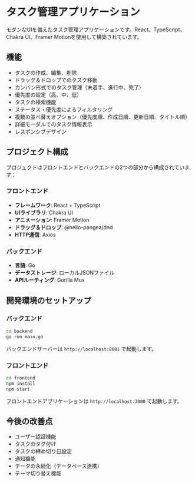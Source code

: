 # タスク管理アプリケーション

モダンなUIを備えたタスク管理アプリケーションです。React、TypeScript、Chakra UI、Framer Motionを使用して構築されています。

## 機能

- タスクの作成、編集、削除
- ドラッグ＆ドロップでのタスク移動
- カンバン形式でのタスク管理（未着手、進行中、完了）
- 優先度の設定（高、中、低）
- タスクの検索機能
- ステータス・優先度によるフィルタリング
- 複数の並べ替えオプション（優先度順、作成日順、更新日順、タイトル順）
- 詳細モーダルでのタスク情報表示
- レスポンシブデザイン

## プロジェクト構成

プロジェクトはフロントエンドとバックエンドの2つの部分から構成されています：

### フロントエンド

- **フレームワーク**: React + TypeScript
- **UIライブラリ**: Chakra UI
- **アニメーション**: Framer Motion
- **ドラッグ＆ドロップ**: @hello-pangea/dnd
- **HTTP通信**: Axios

### バックエンド

- **言語**: Go
- **データストレージ**: ローカルJSONファイル
- **APIルーティング**: Gorilla Mux

## 開発環境のセットアップ

### バックエンド

```bash
cd backend
go run main.go
```

バックエンドサーバーは `http://localhost:8081` で起動します。

### フロントエンド

```bash
cd frontend
npm install
npm start
```

フロントエンドアプリケーションは `http://localhost:3000` で起動します。


## 今後の改善点

- ユーザー認証機能
- タスクのタグ付け
- タスクの締め切り日設定
- 通知機能
- データの永続化（データベース連携）
- テーマ切り替え機能
